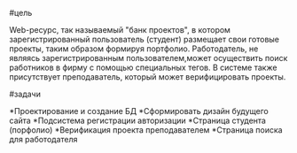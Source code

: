 ﻿#цель 

Web-ресурс, так называемый "банк проектов", в котором зарегистрированный пользователь (студент) размещает свои готовые проекты, таким образом формируя портфолио. 
Работодатель, не являясь зарегистрированным пользователем,может осуществить поиск работников в фирму с помощью специальных тегов. 
В системе также присутствует преподаватель, который может верифицировать проекты.

#задачи

*Проектирование и создание БД
*Сформировать дизайн будущего сайта
*Подсистема регистрации авторизации
*Страница студента (порфолио)
*Верификация проекта преподавателем
*Страница поиска для работодателя

